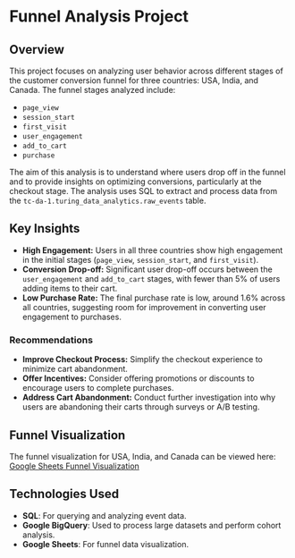 # Funnel Analysis Project

## Overview

This project focuses on analyzing user behavior across different stages of the customer conversion funnel for three countries: USA, India, and Canada. The funnel stages analyzed include:
- `page_view`
- `session_start`
- `first_visit`
- `user_engagement`
- `add_to_cart`
- `purchase`

The aim of this analysis is to understand where users drop off in the funnel and to provide insights on optimizing conversions, particularly at the checkout stage. The analysis uses SQL to extract and process data from the `tc-da-1.turing_data_analytics.raw_events` table.

## Key Insights

- **High Engagement:** Users in all three countries show high engagement in the initial stages (`page_view`, `session_start`, and `first_visit`).
- **Conversion Drop-off:** Significant user drop-off occurs between the `user_engagement` and `add_to_cart` stages, with fewer than 5% of users adding items to their cart.
- **Low Purchase Rate:** The final purchase rate is low, around 1.6% across all countries, suggesting room for improvement in converting user engagement to purchases.

### Recommendations
- **Improve Checkout Process:** Simplify the checkout experience to minimize cart abandonment.
- **Offer Incentives:** Consider offering promotions or discounts to encourage users to complete purchases.
- **Address Cart Abandonment:** Conduct further investigation into why users are abandoning their carts through surveys or A/B testing.

## Funnel Visualization

The funnel visualization for USA, India, and Canada can be viewed here:
[Google Sheets Funnel Visualization](https://docs.google.com/spreadsheets/d/1LMYBdaoGMT7ic1OWltrHzkxI6gsY8Gvu-WHFBgpnr6g/edit?usp=sharing)

## Technologies Used

- **SQL**: For querying and analyzing event data.
- **Google BigQuery**: Used to process large datasets and perform cohort analysis.
- **Google Sheets**: For funnel data visualization.
